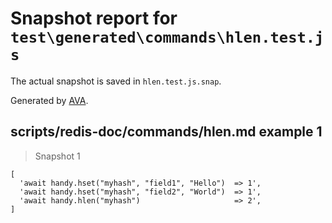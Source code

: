 # Snapshot report for `test\generated\commands\hlen.test.js`

The actual snapshot is saved in `hlen.test.js.snap`.

Generated by [AVA](https://ava.li).

## scripts/redis-doc/commands/hlen.md example 1

> Snapshot 1

    [
      'await handy.hset("myhash", "field1", "Hello")  => 1',
      'await handy.hset("myhash", "field2", "World")  => 1',
      'await handy.hlen("myhash")                     => 2',
    ]

